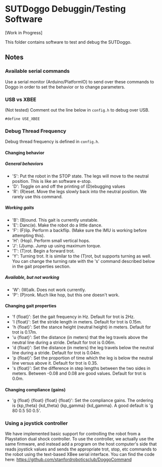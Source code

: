 # SUTDoggo Debuggin/Testing Software
[Work in Progress]

This folder contains software to test and debug the SUTDoggo.

## Notes
### Available serial commands
Use a serial monitor (Arduino/PlatformIO) to send over these commands to Doggo in order to set the behavior or to change parameters.

### USB vs XBEE
(Not tested)
Comment out the line below in `config.h` to debug over USB.
```
#define USE_XBEE
```

### Debug Thread Frequency
Debug thread frequency is defined in `config.h`.

#### Changing behavior
##### General behaviors
- 'S': Put the robot in the STOP state. The legs will move to the neutral position. This is like an software e-stop.  
- 'D': Toggle on and off the printing of (D)ebugging values
- 'R': (R)eset. Move the legs slowly back into the neutral position. We rarely use this command.

##### Working gaits  
- 'B': (B)ound. This gait is currently unstable.
- 'E': Danc(e). Make the robot do a little dance.
- 'F': (F)lip. Perform a backflip. (Make sure the IMU is working before attempting this).
- 'H': (Hop). Perform small vertical hops.
- 'J': (J)ump. Jump up using maximum torque.
- 'T': (T)rot. Begin a forward trot.
- 'Y': Turning trot. It is similar to the (T)rot, but supports turning as well. You can change the turning rate with the 's' command described below in the gait properties section.

##### Available, but not working
- 'W': (W)alk. Does not work currently.  
- 'P': (P)ronk. Much like hop, but this one doesn't work.  

#### Changing gait properties
- 'f {float}': Set the gait frequency in Hz.  Default for trot is 2Hz. 
- 'l {float}': Set the stride length in meters.  Default for trot is 0.15m. 
- 'h {float}': Set the stance height (neutral height) in meters.  Default for trot is 0.17m.
- 'u {float}': Set the distance (in meters) that the leg travels above the neutral line during a stride. Default for trot is 0.06m. 
- 'd {float}': Set the distance (in meters) the leg travels below the neutral line during a stride.  Default for trot is 0.04m.
- 'p {float}': Set the proportion of time which the leg is below the neutral line versus above it.  Default for trot is 0.35.  
- 's {float}': Set the difference in step lengths between the two sides in meters. Between -0.08 and 0.08 are good values. Default for trot is 0.0m.
#### Changing compliance (gains)
- 'g {float} {float} {float} {float}': Set the compliance gains. The ordering is {kp_theta} {kd_theta} {kp_gamma} {kd_gamma}. A good default is 'g 80 0.5 50 0.5'.  

### Using a joystick controller
We have implemented basic support for controlling the robot from a Playstation dual shock controller. To use the controller, we actually use the same firmware, and instead add a program on the host computer's side that reads joystick values and sends the appropriate trot, stop, etc commands to the robot using the text-based XBee serial interface. You can find the code here: https://github.com/stanfordroboticsclub/DoggoCommand

